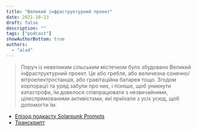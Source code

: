 ```yaml
---
title: "Великий інфраструктурний проект"
date: 2021-10-23
draft: false
description: ""
tags: ["podcast"]
showAuthorBottom: true
authors:
  - "alxd"
---
```


> Поруч із невеликим сільським містечком було збудовано Великий інфраструктурний проект. Це або гребля, або величезна сонячно/вітроелектростанція, або гравітаційна батарея тощо. Згодом корпорації та уряд забули про них, і пізніше, щоб уникнути катастрофи, їм довелося співпрацювати з незвичайними, цілеспрямованими активістами, які приїхали з усіх усюд, щоб допомогти їм.

- [Епізод подкасту Solarpunk Prompts](https://podcast.tomasino.org/@SolarpunkPrompts/episodes/the-great-infrastructure-project)
- [Транскрипт](https://wiki.tomasino.org/writing/Solarpunk-Prompts---The-Great-Infrastructural-Project)
